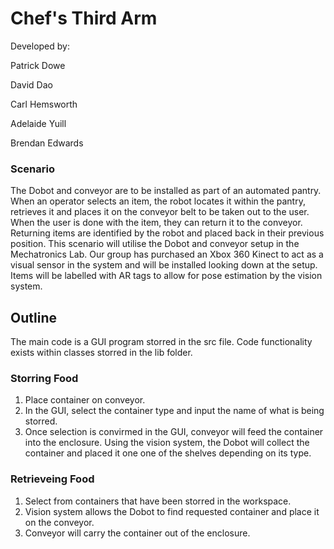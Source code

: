 # Chef's Third Arm
Developed by:

Patrick Dowe

David Dao

Carl Hemsworth

Adelaide Yuill

Brendan Edwards

### Scenario
The Dobot and conveyor are to be installed as part of an automated pantry. When an operator selects an item, the robot locates it within the pantry, retrieves it and places it on the conveyor belt to be taken out to the user. When the user is done with the item, they can return it to the conveyor. Returning items are identified by the robot and placed back in their previous position.
This scenario will utilise the Dobot and conveyor setup in the Mechatronics Lab. Our group has purchased an Xbox 360 Kinect to act as a visual sensor in the system and will be installed looking down at the setup. Items will be labelled with AR tags to allow for pose estimation by the vision system.

## Outline
The main code is a GUI program storred in the src file. Code functionality exists within classes storred in the lib folder. 
### Storring Food
1. Place container on conveyor.
2. In the GUI, select the container type and input the name of what is being storred.
3. Once selection is convirmed in the GUI, conveyor will feed the container into the enclosure. Using the vision system, the Dobot will collect the container and placed it one one of the shelves depending on its type.

### Retrieveing Food
1. Select from containers that have been storred in the workspace.
2. Vision system allows the Dobot to find requested container and place it on the conveyor.
3. Conveyor will carry the container out of the enclosure.
